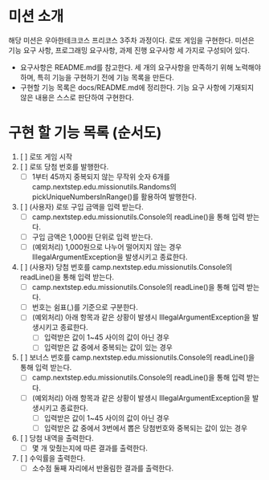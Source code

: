 # 미션 소개
해당 미션은 우아한테크코스 프리코스 3주차 과정이다. 로또 게임을 구현한다.
미션은 기능 요구 사항, 프로그래밍 요구사항, 과제 진행 요구사항 세 가지로 구성되어 있다.
- 요구사항은 README.md를 참고한다.
세 개의 요구사항을 만족하기 위해 노력해야하며, 특히 기능을 구현하기 전에 기능 목록을 만든다.
- 구현할 기능 목록은 docs/README.md에 정리한다.
기능 요구 사항에 기재되지 않은 내용은 스스로 판단하여 구현한다.

# 구현 할 기능 목록 (순서도)
1. [ ] 로또 게임 시작
2. [ ] 로또 당첨 번호를 발행한다.
    - [ ] 1부터 45까지 중복되지 않는 무작위 숫자 6개를 camp.nextstep.edu.missionutils.Randoms의 pickUniqueNumbersInRange()를 활용하여 발행한다.
3. [ ] (사용자) 로또 구입 금액을 입력 받는다.
    - [ ] camp.nextstep.edu.missionutils.Console의 readLine()을 통해 입력 받는다.
    - [ ] 구입 금액은 1,000원 단위로 입력 받는다.
    - [ ] (예외처리) 1,000원으로 나누어 떨어지지 않는 경우 IllegalArgumentException을 발생시키고 종료한다.
4. [ ] (사용자) 당첨 번호를 camp.nextstep.edu.missionutils.Console의 readLine()을 통해 입력 받는다.
    - [ ] camp.nextstep.edu.missionutils.Console의 readLine()을 통해 입력 받는다.
    - [ ] 번호는 쉼표(,)를 기준으로 구분한다.
    - [ ] (예외처리) 아래 항목과 같은 상황이 발생시 IllegalArgumentException을 발생시키고 종료한다.
        - [ ] 입력받은 값이 1~45 사이의 값이 아닌 경우
        - [ ] 입력받은 값 중에서 중복되는 값이 있는 경우
5. [ ] 보너스 번호를 camp.nextstep.edu.missionutils.Console의 readLine()을 통해 입력 받는다.
    - [ ] camp.nextstep.edu.missionutils.Console의 readLine()을 통해 입력 받는다.
    - [ ] (예외처리) 아래 항목과 같은 상황이 발생시 IllegalArgumentException을 발생시키고 종료한다.
        - [ ] 입력받은 값이 1~45 사이의 값이 아닌 경우
        - [ ] 입력받은 값 중에서 3번에서 뽑은 당첨번호와 중복되는 값이 있는 경우
6. [ ] 당첨 내역을 출력한다.
    - [ ] 몇 개 맞췄는지에 따른 결과를 출력한다.
7. [ ] 수익률을 출력한다.
    - [ ] 소수점 둘째 자리에서 반올림한 결과를 출력한다.